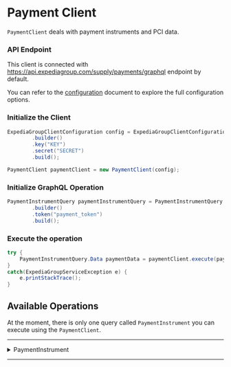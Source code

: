 # Payment Client
`PaymentClient` deals with payment instruments and PCI data.

### API Endpoint
This client is connected with https://api.expediagroup.com/supply/payments/graphql endpoint by default.

You can refer to the [configuration]() document to explore the full configuration options.

### Initialize the Client
```java
ExpediaGroupClientConfiguration config = ExpediaGroupClientConfiguration
        .builder()
        .key("KEY")
        .secret("SECRET")
        .build();

PaymentClient paymentClient = new PaymentClient(config);
```

### Initialize GraphQL Operation
```java
PaymentInstrumentQuery paymentInstrumentQuery = PaymentInstrumentQuery
        .builder()
        .token("payment_token")
        .build();
```

### Execute the operation
```java
try {
    PaymentInstrumentQuery.Data paymentData = paymentClient.execute(paymentInstrumentQuery);
}
catch(ExpediaGroupServiceException e) {
    e.printStackTrace();
}
```

## Available Operations
At the moment, there is only one query called `PaymentInstrument` you can execute using the `PaymentClient`.

<hr />
<details>
   <summary>PaymentInstrument</summary>

<br />

**Summary:** Retrieve Payment instrument from external payment instrument token

**Operation Class Name:** `PaymentInstrumentQuery`

**Operation Inputs:**

| Name    | Type      | Description    | Required |
|---------|-----------|----------------|----------|
| `token` | `String!` | External token | Yes      |

<br />

**[Usage Example]()  |  [Query Definition]()  |  [Reference]()**
</details>

<hr />
